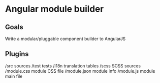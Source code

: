 # Angular module builder

## Goals

Write a modular/pluggable component builder to AngularJS

## Plugins
/src			sources
/test			tests
/i18n			translation tables
/scss			SCSS sources
/module.css		module CSS file
/module.json	module info
/module.js		module main file